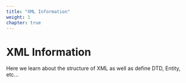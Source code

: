 ```yaml
---
title: "XML Information"
weight: 1
chapter: true
---
```


# XML Information

Here we learn about the structure of XML as well as define DTD, Entity, etc...

